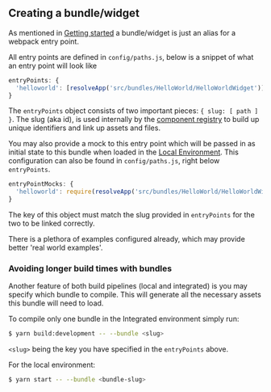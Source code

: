 ## Creating a bundle/widget

As mentioned in [Getting started](/README.md) a bundle/widget is just an alias for a webpack entry point.

All entry points are defined in `config/paths.js`, below is a snippet of what an entry point will look like

```js
entryPoints: {
  'helloworld': [resolveApp('src/bundles/HelloWorld/HelloWorldWidget')]
}
```

The `entryPoints` object consists of two important pieces: `{ slug: [ path ] }`. The slug (aka id), is used internally by the [component registry](/docs/register-component.md) to build up unique identifiers and link up assets and files.

You may also provide a mock to this entry point which will be passed in as initial state to this bundle when loaded in the [Local Environment](/README.md#local-development). This configuration can also be found in `config/paths.js`, right below `entryPoints`.

```js
entryPointMocks: {
  'helloworld': require(resolveApp('src/bundles/HelloWorld/HelloWorldWidget.json'))
}
```

The key of this object must match the slug provided in `entryPoints` for the two to be linked correctly.

There is a plethora of examples configured already, which may provide better 'real world examples'.

### Avoiding longer build times with bundles

Another feature of both build pipelines (local and integrated) is you may specify which bundle to compile. This will generate all the necessary assets this bundle will need to load.

To compile only one bundle in the Integrated environment simply run:
```bash
$ yarn build:development -- --bundle <slug>
```

`<slug>` being the key you have specified in the `entryPoints` above.

For the local environment:
```bash
$ yarn start -- --bundle <bundle-slug>
```